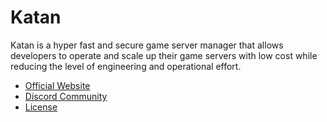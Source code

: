 # Katan

Katan is a hyper fast and secure game server manager that allows developers to operate and scale up their game servers
with low cost while reducing the level of engineering and operational effort.

* [Official Website](https://katan.org)
* [Discord Community](https://discord.gg/qTgBt6xjTT)
* [License](./LICENSE)
